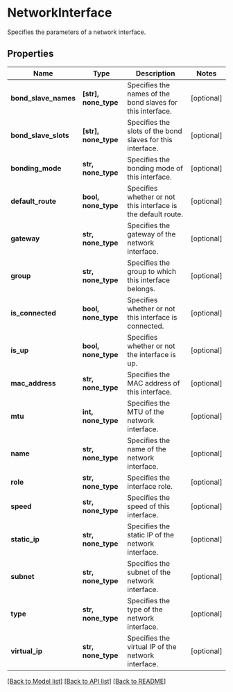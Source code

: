 # NetworkInterface

Specifies the parameters of a network interface.

## Properties
Name | Type | Description | Notes
------------ | ------------- | ------------- | -------------
**bond_slave_names** | **[str], none_type** | Specifies the names of the bond slaves for this interface. | [optional] 
**bond_slave_slots** | **[str], none_type** | Specifies the slots of the bond slaves for this interface. | [optional] 
**bonding_mode** | **str, none_type** | Specifies the bonding mode of this interface. | [optional] 
**default_route** | **bool, none_type** | Specifies whether or not this interface is the default route. | [optional] 
**gateway** | **str, none_type** | Specifies the gateway of the network interface. | [optional] 
**group** | **str, none_type** | Specifies the group to which this interface belongs. | [optional] 
**is_connected** | **bool, none_type** | Specifies whether or not this interface is connected. | [optional] 
**is_up** | **bool, none_type** | Specifies whether or not the interface is up. | [optional] 
**mac_address** | **str, none_type** | Specifies the MAC address of this interface. | [optional] 
**mtu** | **int, none_type** | Specifies the MTU of the network interface. | [optional] 
**name** | **str, none_type** | Specifies the name of the network interface. | [optional] 
**role** | **str, none_type** | Specifies the interface role. | [optional] 
**speed** | **str, none_type** | Specifies the speed of this interface. | [optional] 
**static_ip** | **str, none_type** | Specifies the static IP of the network interface. | [optional] 
**subnet** | **str, none_type** | Specifies the subnet of the network interface. | [optional] 
**type** | **str, none_type** | Specifies the type of the network interface. | [optional] 
**virtual_ip** | **str, none_type** | Specifies the virtual IP of the network interface. | [optional] 

[[Back to Model list]](../README.md#documentation-for-models) [[Back to API list]](../README.md#documentation-for-api-endpoints) [[Back to README]](../README.md)


